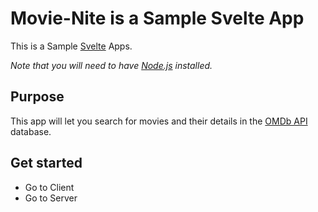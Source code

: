 # Movie-Nite is a Sample Svelte App

This is a Sample [Svelte](https://svelte.dev) Apps.

_Note that you will need to have [Node.js](https://nodejs.org) installed._

## Purpose

This app will let you search for movies and their details in the [OMDb API](https://www.omdbapi.com/) database.

## Get started

- Go to Client
- Go to Server
